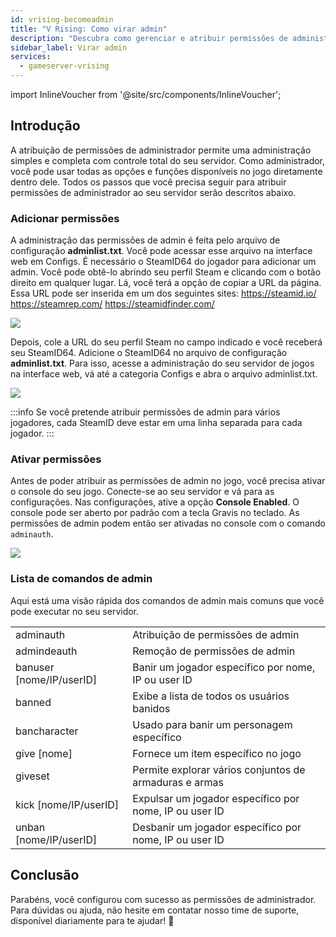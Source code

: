 ```yaml
---
id: vrising-becomeadmin
title: "V Rising: Como virar admin"
description: "Descubra como gerenciar e atribuir permissões de administrador completas para seu servidor de jogos de forma eficiente → Saiba mais agora"
sidebar_label: Virar admin
services:
  - gameserver-vrising
---
```


import InlineVoucher from '@site/src/components/InlineVoucher';

## Introdução
A atribuição de permissões de administrador permite uma administração simples e completa com controle total do seu servidor. Como administrador, você pode usar todas as opções e funções disponíveis no jogo diretamente dentro dele. Todos os passos que você precisa seguir para atribuir permissões de administrador ao seu servidor serão descritos abaixo.  
<InlineVoucher />

### Adicionar permissões

A administração das permissões de admin é feita pelo arquivo de configuração **adminlist.txt**. Você pode acessar esse arquivo na interface web em Configs. É necessário o SteamID64 do jogador para adicionar um admin. Você pode obtê-lo abrindo seu perfil Steam e clicando com o botão direito em qualquer lugar. Lá, você terá a opção de copiar a URL da página. Essa URL pode ser inserida em um dos seguintes sites: https://steamid.io/ https://steamrep.com/ https://steamidfinder.com/ 

![](https://screensaver01.zap-hosting.com/index.php/s/QT5HRX4t966kRjQ/preview)

Depois, cole a URL do seu perfil Steam no campo indicado e você receberá seu SteamID64. Adicione o SteamID64 no arquivo de configuração **adminlist.txt**. Para isso, acesse a administração do seu servidor de jogos na interface web, vá até a categoria Configs e abra o arquivo adminlist.txt. 

![](https://screensaver01.zap-hosting.com/index.php/s/Y35BDx5xJ5zLGoS/preview)

:::info
Se você pretende atribuir permissões de admin para vários jogadores, cada SteamID deve estar em uma linha separada para cada jogador. 
:::

### Ativar permissões

Antes de poder atribuir as permissões de admin no jogo, você precisa ativar o console do seu jogo. Conecte-se ao seu servidor e vá para as configurações. Nas configurações, ative a opção **Console Enabled**. O console pode ser aberto por padrão com a tecla Gravis no teclado. As permissões de admin podem então ser ativadas no console com o comando `adminauth`. 

![](https://screensaver01.zap-hosting.com/index.php/s/MLS9wbcC56ZomAb/preview)


### Lista de comandos de admin

Aqui está uma visão rápida dos comandos de admin mais comuns que você pode executar no seu servidor. 

|                          |                                                         |
| ------------------------ | ------------------------------------------------------- |
| adminauth                | Atribuição de permissões de admin                        |
| admindeauth              | Remoção de permissões de admin                           |
| banuser [nome/IP/userID] | Banir um jogador específico por nome, IP ou user ID     |
| banned                   | Exibe a lista de todos os usuários banidos              |
| bancharacter             | Usado para banir um personagem específico                |
| give [nome]              | Fornece um item específico no jogo                       |
| giveset                  | Permite explorar vários conjuntos de armaduras e armas  |
| kick [nome/IP/userID]    | Expulsar um jogador específico por nome, IP ou user ID  |
| unban [nome/IP/userID]   | Desbanir um jogador específico por nome, IP ou user ID  |


## Conclusão

Parabéns, você configurou com sucesso as permissões de administrador. Para dúvidas ou ajuda, não hesite em contatar nosso time de suporte, disponível diariamente para te ajudar! 🙂

<InlineVoucher />